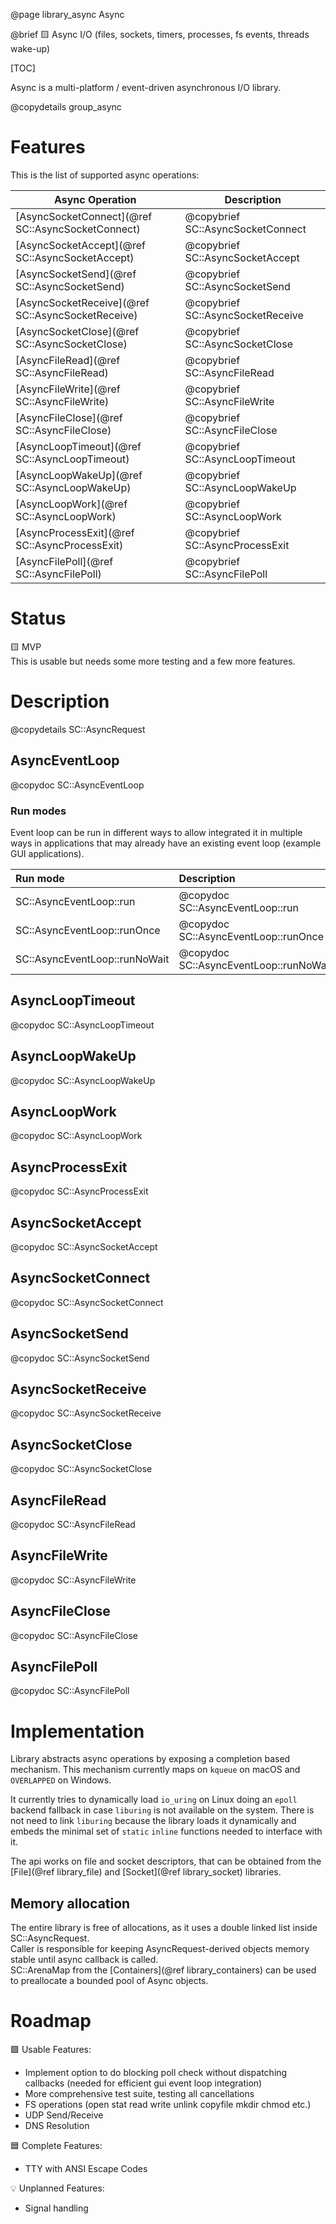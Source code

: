 @page library_async Async

@brief 🟨 Async I/O (files, sockets, timers, processes, fs events, threads wake-up)

[TOC]

Async is a multi-platform / event-driven asynchronous I/O library.  

@copydetails group_async

# Features

This is the list of supported async operations:

| Async Operation                                   | Description                       |
|---------------------------------------------------|-----------------------------------|
| [AsyncSocketConnect](@ref SC::AsyncSocketConnect) | @copybrief SC::AsyncSocketConnect | 
| [AsyncSocketAccept](@ref SC::AsyncSocketAccept)   | @copybrief SC::AsyncSocketAccept  |
| [AsyncSocketSend](@ref SC::AsyncSocketSend)       | @copybrief SC::AsyncSocketSend    |
| [AsyncSocketReceive](@ref SC::AsyncSocketReceive) | @copybrief SC::AsyncSocketReceive |
| [AsyncSocketClose](@ref SC::AsyncSocketClose)     | @copybrief SC::AsyncSocketClose   |
| [AsyncFileRead](@ref SC::AsyncFileRead)           | @copybrief SC::AsyncFileRead      |
| [AsyncFileWrite](@ref SC::AsyncFileWrite)         | @copybrief SC::AsyncFileWrite     |
| [AsyncFileClose](@ref SC::AsyncFileClose)         | @copybrief SC::AsyncFileClose     |
| [AsyncLoopTimeout](@ref SC::AsyncLoopTimeout)     | @copybrief SC::AsyncLoopTimeout   |
| [AsyncLoopWakeUp](@ref SC::AsyncLoopWakeUp)       | @copybrief SC::AsyncLoopWakeUp    |
| [AsyncLoopWork](@ref SC::AsyncLoopWork)           | @copybrief SC::AsyncLoopWork      |
| [AsyncProcessExit](@ref SC::AsyncProcessExit)     | @copybrief SC::AsyncProcessExit   |
| [AsyncFilePoll](@ref SC::AsyncFilePoll)           | @copybrief SC::AsyncFilePoll      |

# Status
🟨 MVP  
This is usable but needs some more testing and a few more features.

# Description
@copydetails SC::AsyncRequest

## AsyncEventLoop
@copydoc SC::AsyncEventLoop

### Run modes

Event loop can be run in different ways to allow integrated it in multiple ways in applications that may already have an existing event loop (example GUI applications).

| Run mode                      | Description                               |
|:------------------------------|:------------------------------------------|
| SC::AsyncEventLoop::run       | @copydoc SC::AsyncEventLoop::run          |
| SC::AsyncEventLoop::runOnce   | @copydoc SC::AsyncEventLoop::runOnce      |
| SC::AsyncEventLoop::runNoWait | @copydoc SC::AsyncEventLoop::runNoWait    |

## AsyncLoopTimeout
@copydoc SC::AsyncLoopTimeout

## AsyncLoopWakeUp
@copydoc SC::AsyncLoopWakeUp

## AsyncLoopWork
@copydoc SC::AsyncLoopWork

## AsyncProcessExit
@copydoc SC::AsyncProcessExit

## AsyncSocketAccept
@copydoc SC::AsyncSocketAccept

## AsyncSocketConnect
@copydoc SC::AsyncSocketConnect

## AsyncSocketSend
@copydoc SC::AsyncSocketSend

## AsyncSocketReceive
@copydoc SC::AsyncSocketReceive

## AsyncSocketClose
@copydoc SC::AsyncSocketClose

## AsyncFileRead
@copydoc SC::AsyncFileRead

## AsyncFileWrite
@copydoc SC::AsyncFileWrite

## AsyncFileClose
@copydoc SC::AsyncFileClose

## AsyncFilePoll
@copydoc SC::AsyncFilePoll

# Implementation

Library abstracts async operations by exposing a completion based mechanism.
This mechanism currently maps on `kqueue` on macOS and `OVERLAPPED` on Windows.

It currently tries to dynamically load `io_uring` on Linux doing an `epoll` backend fallback in case `liburing` is not available on the system.
There is not need to link `liburing` because the library loads it dynamically and embeds the minimal set of `static` `inline` functions needed to interface with it.

The api works on file and socket descriptors, that can be obtained from the [File](@ref library_file) and [Socket](@ref library_socket) libraries.

## Memory allocation
The entire library is free of allocations, as it uses a double linked list inside SC::AsyncRequest.  
Caller is responsible for keeping AsyncRequest-derived objects memory stable until async callback is called.  
SC::ArenaMap from the [Containers](@ref library_containers) can be used to preallocate a bounded pool of Async objects.

# Roadmap

🟩 Usable Features:
- Implement option to do blocking poll check without dispatching callbacks (needed for efficient gui event loop integration)
- More comprehensive test suite, testing all cancellations
- FS operations (open stat read write unlink copyfile mkdir chmod etc.)
- UDP Send/Receive
- DNS Resolution

🟦 Complete Features:
- TTY with ANSI Escape Codes

💡 Unplanned Features:
- Signal handling
